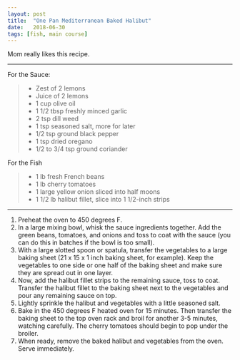 ```yaml
---
layout: post
title:  "One Pan Mediterranean Baked Halibut"
date:   2018-06-30
tags: [fish, main course]
---
```


Mom really likes this recipe.

---

For the Sauce:

> * Zest of 2 lemons
> * Juice of 2 lemons
> * 1 cup olive oil
> * 1 1/2 tbsp freshly minced garlic
> * 2 tsp dill weed
> * 1 tsp seasoned salt, more for later
> * 1/2 tsp ground black pepper
> * 1 tsp dried oregano
> * 1/2 to 3/4 tsp ground coriander

For the Fish

> * 1 lb fresh French beans
> * 1 lb cherry tomatoes
> * 1 large yellow onion sliced into half moons
> * 1 1/2 lb halibut fillet, slice into 1 1/2-inch strips

---

1. Preheat the oven to 450 degrees F.
1. In a large mixing bowl, whisk the sauce ingredients together. Add the green beans, tomatoes, and onions and toss to coat with the sauce (you can do this in batches if the bowl is too small).
1. With a large slotted spoon or spatula, transfer the vegetables to a large baking sheet (21 x 15 x 1 inch baking sheet, for example). Keep the vegetables to one side or one half of the baking sheet and make sure they are spread out in one layer.
1. Now, add the halibut fillet strips to the remaining sauce, toss to coat. Transfer the halibut fillet to the baking sheet next to the vegetables and pour any remaining sauce on top.
1. Lightly sprinkle the halibut and vegetables with a little seasoned salt.
1. Bake in the 450 degrees F heated oven for 15 minutes. Then transfer the baking sheet to the top oven rack and broil for another 3-5 minutes, watching carefully. The cherry tomatoes should begin to pop under the broiler.
1. When ready, remove the baked halibut and vegetables from the oven. Serve immediately.
